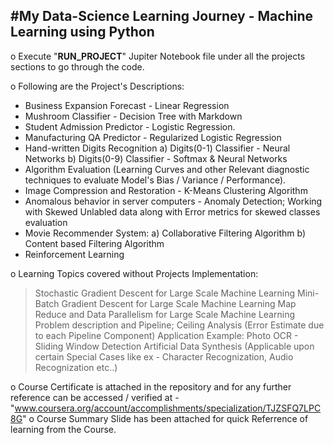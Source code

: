 #My Data-Science Learning Journey - Machine Learning using Python
------------------------------------------------------------------

o Execute "**RUN_PROJECT**" Jupiter Notebook file under all the projects sections to go through the code.

o Following are the Project's Descriptions: 
- Business Expansion Forecast - Linear Regression
- Mushroom Classifier - Decision Tree with Markdown
- Student Admission Predictor - Logistic Regression.
- Manufacturing QA Predictor - Regularized Logistic Regression
- Hand-written Digits Recognition
      a) Digits(0-1) Classifier - Neural Networks
      b) Digits(0-9) Classifier - Softmax & Neural Networks
- Algorithm Evaluation (Learning Curves and other Relevant diagnostic techniques to evaluate Model's Bias / Variance / Performance).
- Image Compression and Restoration - K-Means Clustering Algorithm
- Anomalous behavior in server computers - Anomaly Detection; Working with Skewed Unlabled data along with Error metrics for skewed classes evaluation
- Movie Recommender System:
      a) Collaborative Filtering Algorithm
      b) Content based Filtering Algorithm
- Reinforcement Learning

o Learning Topics covered without Projects Implementation:
> Stochastic Gradient Descent for Large Scale Machine Learning
> Mini-Batch Gradient Descent for Large Scale Machine Learning
> Map Reduce and Data Parallelism for Large Scale Machine Learning
> Problem description and Pipeline; Ceiling Analysis (Error Estimate due to each Pipeline Component)
> Application Example: Photo OCR - Sliding Window Detection
> Artificial Data Synthesis (Applicable upon certain Special Cases like ex - Character Recognization, Audio Recognization etc..)

o Course Certificate is attached in the repository and for any further reference can be accessed / verified at - "www.coursera.org/account/accomplishments/specialization/TJZSFQ7LPC8G" 
o Course Summary Slide has been attached for quick Referrence of learning from the Course.
